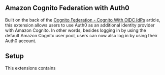 ## Amazon Cognito Federation with Auth0

Built on the back of the [Cognito Federation - Cognito With OIDC IdPs](https://www.webiny.com/docs/enterprise/cognito-federation#cognito-with-oidc-id-ps) article, this extension allows users to use Auth0 as an additional identity provider with Amazon Cognito. In other words, besides logging in by using the default Amazon Cognito user pool, users can now also log in by using their Auth0 account. 

## Setup

This extensions contains 

